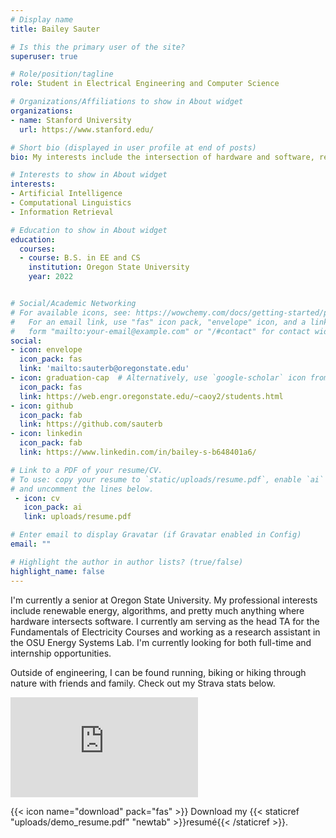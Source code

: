 ```yaml
---
# Display name
title: Bailey Sauter

# Is this the primary user of the site?
superuser: true

# Role/position/tagline
role: Student in Electrical Engineering and Computer Science

# Organizations/Affiliations to show in About widget
organizations:
- name: Stanford University
  url: https://www.stanford.edu/

# Short bio (displayed in user profile at end of posts)
bio: My interests include the intersection of hardware and software, renewable energy, and algorithms.

# Interests to show in About widget
interests:
- Artificial Intelligence
- Computational Linguistics
- Information Retrieval

# Education to show in About widget
education:
  courses:
  - course: B.S. in EE and CS 
    institution: Oregon State University
    year: 2022


# Social/Academic Networking
# For available icons, see: https://wowchemy.com/docs/getting-started/page-builder/#icons
#   For an email link, use "fas" icon pack, "envelope" icon, and a link in the
#   form "mailto:your-email@example.com" or "/#contact" for contact widget.
social:
- icon: envelope
  icon_pack: fas
  link: 'mailto:sauterb@oregonstate.edu'
- icon: graduation-cap  # Alternatively, use `google-scholar` icon from `ai` icon pack
  icon_pack: fas
  link: https://web.engr.oregonstate.edu/~caoy2/students.html
- icon: github
  icon_pack: fab
  link: https://github.com/sauterb
- icon: linkedin
  icon_pack: fab
  link: https://www.linkedin.com/in/bailey-s-b648401a6/

# Link to a PDF of your resume/CV.
# To use: copy your resume to `static/uploads/resume.pdf`, enable `ai` icons in `params.toml`, 
# and uncomment the lines below.
 - icon: cv
   icon_pack: ai
   link: uploads/resume.pdf

# Enter email to display Gravatar (if Gravatar enabled in Config)
email: ""

# Highlight the author in author lists? (true/false)
highlight_name: false
---
```


I'm currently a senior at Oregon State University. My professional interests include renewable energy, algorithms, and pretty much anything where hardware intersects software. I currently am serving as the head TA for the Fundamentals of Electricity Courses and working as a research assistant in the OSU Energy Systems Lab. I'm currently looking for both full-time and internship opportunities. 

Outside of engineering, I can be found running, biking or hiking through nature with friends and family. Check out my Strava stats below. 

<iframe height='160' width='300' frameborder='0' allowtransparency='true' scrolling='no' src='https://www.strava.com/athletes/40416505/activity-summary/0db4f37234352aa72ee0fa619d1cf1adff275362'></iframe>

{{< icon name="download" pack="fas" >}} Download my {{< staticref "uploads/demo_resume.pdf" "newtab" >}}resumé{{< /staticref >}}.
